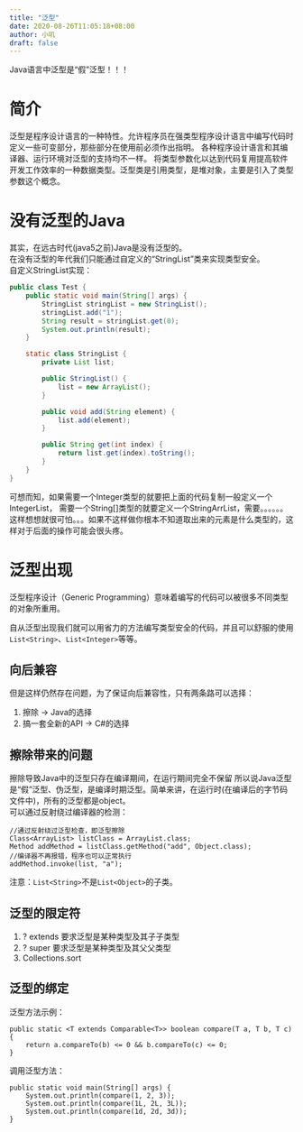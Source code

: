 ```yaml
---
title: "泛型"
date: 2020-08-26T11:05:18+08:00
author: 小叽
draft: false
---
```


Java语言中泛型是“假”泛型！！！

<!--more-->

# 简介
泛型是程序设计语言的一种特性。允许程序员在强类型程序设计语言中编写代码时定义一些可变部分，那些部分在使用前必须作出指明。
各种程序设计语言和其编译器、运行环境对泛型的支持均不一样。
将类型参数化以达到代码复用提高软件开发工作效率的一种数据类型。泛型类是引用类型，是堆对象，主要是引入了类型参数这个概念。

# 没有泛型的Java
其实，在远古时代(java5之前)Java是没有泛型的。  
在没有泛型的年代我们只能通过自定义的“StringList”类来实现类型安全。  
自定义StringList实现：

````java
public class Test {
    public static void main(String[] args) {
        StringList stringList = new StringList();
        stringList.add("1");
        String result = stringList.get(0);
        System.out.println(result);
    }

    static class StringList {
        private List list;

        public StringList() {
            list = new ArrayList();
        }

        public void add(String element) {
            list.add(element);
        }

        public String get(int index) {
            return list.get(index).toString();
        }
    }
}
````
可想而知，如果需要一个Integer类型的就要把上面的代码复制一般定义一个IntegerList，
需要一个String[]类型的就要定义一个StringArrList，需要。。。。。。  
这样想想就很可怕。。。如果不这样做你根本不知道取出来的元素是什么类型的，这样对于后面的操作可能会很头疼。

# 泛型出现
泛型程序设计（Generic Programming）意味着编写的代码可以被很多不同类型的对象所重用。  

自从泛型出现我们就可以用省⼒的方法编写类型安全的代码，并且可以舒服的使用`List<String>`、`List<Integer>`等等。

## 向后兼容
但是这样仍然存在问题，为了保证向后兼容性，只有两条路可以选择：
1. 擦除 -> Java的选择
2. 搞一套全新的API -> C#的选择

## 擦除带来的问题
擦除导致Java中的泛型只存在编译期间，在运行期间完全不保留
所以说Java泛型是“假”泛型、伪泛型，是编译时期泛型。简单来讲，在运行时(在编译后的字节码文件中)，所有的泛型都是object。  
可以通过反射绕过编译器的检测：
````
//通过反射绕过泛型检查，即泛型擦除
Class<ArrayList> listClass = ArrayList.class;
Method addMethod = listClass.getMethod("add", Object.class);
//编译器不再报错，程序也可以正常执行
addMethod.invoke(list, "a");
````
注意：`List<String>`不是`List<Object>`的子类。

## 泛型的限定符
1. ? extends 要求泛型是某种类型及其⼦子类型 
2. ? super 要求泛型是某种类型及其⽗父类型 
3. Collections.sort

## 泛型的绑定
泛型方法示例：
````
public static <T extends Comparable<T>> boolean compare(T a, T b, T c) {
    return a.compareTo(b) <= 0 && b.compareTo(c) <= 0;
}
````
调用泛型方法：
````
public static void main(String[] args) {
    System.out.println(compare(1, 2, 3));
    System.out.println(compare(1L, 2L, 3L));
    System.out.println(compare(1d, 2d, 3d));
}
````

